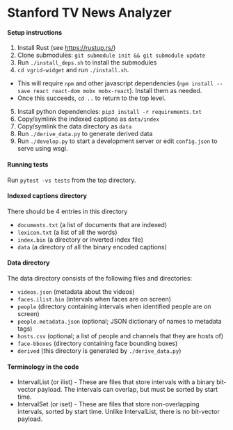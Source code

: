 # Stanford TV News Analyzer

#### Setup instructions

1. Install Rust (see https://rustup.rs/)
2. Clone submodules: `git submodule init && git submodule update`
3. Run `./install_deps.sh` to install the submodules
4. `cd vgrid-widget` and run `./install.sh`.
  - This will require `npm` and other javascript dependencies
    (`npm install --save react react-dom mobx mobx-react`).
    Install them as needed.
  - Once this succeeds, `cd ..` to return to the top level.
5. Install python dependencies: `pip3 install -r requirements.txt`
6. Copy/symlink the indexed captions as `data/index`
7. Copy/symlink the data directory as `data`
8. Run `./derive_data.py` to generate derived data
9. Run `./develop.py` to start a development server or edit `config.json` to
   serve using wsgi.

#### Running tests

Run `pytest -vs tests` from the top directory.

#### Indexed captions directory

There should be 4 entries in this directory

 - `documents.txt` (a list of documents that are indexed)
 - `lexicon.txt` (a list of all the words)
 - `index.bin` (a directory or inverted index file)
 - `data` (a directory of all the binary encoded captions)

#### Data directory

The data directory consists of the following files and directories:

 - `videos.json` (metadata about the videos)
 - `faces.ilist.bin` (intervals when faces are on screen)
 - `people` (directory containing intervals when identified people are on screen)
 - `people.metadata.json` (optional; JSON dictionary of names to metadata tags)
 - `hosts.csv` (optional; a list of people and channels that they are hosts of)
 - `face-bboxes` (directory containing face bounding boxes)
 - `derived` (this directory is generated by `./derive_data.py`)

#### Terminology in the code
 - IntervalList (or ilist) - These are files that store intervals with a binary
   bit-vector payload. The intervals can overlap, but must be sorted by start
   time.
 - IntervalSet (or iset) - These are files that store non-overlapping intervals,
   sorted by start time. Unlike IntervalList, there is no bit-vector payload.
